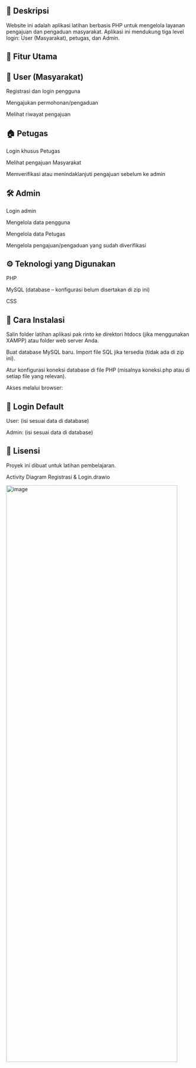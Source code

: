 ## 📌 Deskripsi

Website ini adalah aplikasi latihan berbasis PHP untuk mengelola layanan pengajuan dan pengaduan masyarakat. Aplikasi ini mendukung tiga level login: User (Masyarakat), petugas, dan Admin.

## 📝 Fitur Utama
## 👥 User (Masyarakat)

Registrasi dan login pengguna



Mengajukan permohonan/pengaduan

Melihat riwayat pengajuan

## 🏠 Petugas

Login khusus Petugas

Melihat pengajuan Masyarakat

Memverifikasi atau menindaklanjuti pengajuan sebelum ke admin



## 🛠 Admin

Login admin

Mengelola data pengguna

Mengelola data Petugas

Mengelola pengajuan/pengaduan yang sudah diverifikasi



## ⚙️ Teknologi yang Digunakan

PHP

MySQL (database – konfigurasi belum disertakan di zip ini)



CSS

## 🚀 Cara Instalasi

Salin folder latihan aplikasi pak rinto ke direktori htdocs (jika menggunakan XAMPP) atau folder web server Anda.

Buat database MySQL baru. Import file SQL jika tersedia (tidak ada di zip ini).

Atur konfigurasi koneksi database di file PHP (misalnya koneksi.php atau di setiap file yang relevan).

Akses melalui browser:

## 👤 Login Default

User: (isi sesuai data di database)

Admin: (isi sesuai data di database)

## 📄 Lisensi

Proyek ini dibuat untuk latihan pembelajaran.

Activity Diagram Registrasi & Login.drawio


<img width="462" height="1552" alt="image" src="https://github.com/user-attachments/assets/98428b57-ec98-4ad2-8c4d-59b799ec91a2" />

